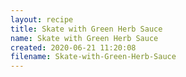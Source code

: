 ```yaml
---
layout: recipe
title: Skate with Green Herb Sauce
name: Skate with Green Herb Sauce
created: 2020-06-21 11:20:08
filename: Skate-with-Green-Herb-Sauce
---
```

